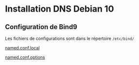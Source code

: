 # Installation DNS Debian 10
## Configuration de Bind9
Les fichiers de configurations sont dans le répertoire `/etc/bind/`

[named.conf.local](Conf/named.conf.local)

[named.conf.options](Conf/named.conf.options)